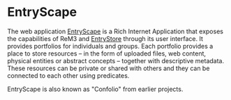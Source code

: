 # EntryScape

The web application [EntryScape](http://www.entryscape.com) is a Rich Internet Application that exposes the capabilities of ReM3 and [EntryStore](http://www.entrystore.org) through its user interface. It provides portfolios for individuals and groups. Each portfolio provides a place to store resources – in the form of uploaded files, web content, physical entities or abstract concepts – together with descriptive metadata. These resources can be private or shared with others and they can be connected to each other using predicates.

EntryScape is also known as "Confolio" from earlier projects.